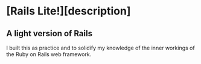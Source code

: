 # [Rails Lite!][description]

## A light version of Rails

I built this as practice and to solidify my knowledge of the inner workings of the Ruby on Rails web framework.

